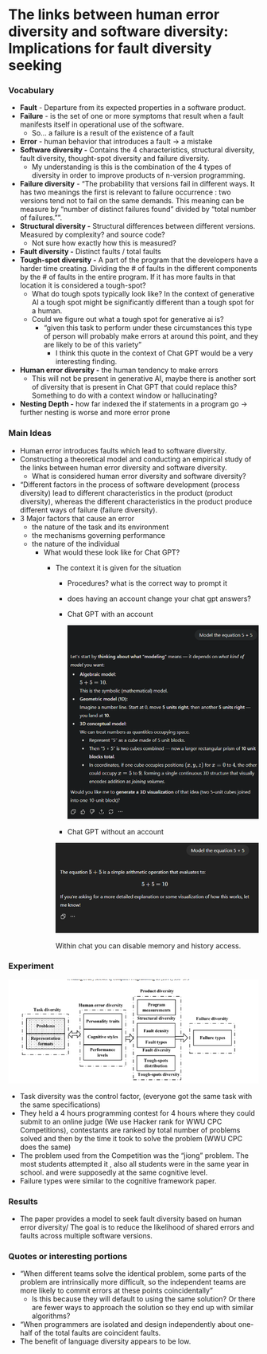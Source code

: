 # The links between human error diversity and software diversity: Implications for fault diversity seeking

### Vocabulary

- **Fault** - Departure from its expected properties in a software product.
- **Failure** - is the set of one or more symptoms that result when a fault manifests itself in operational use of the software.
    - So… a failure is a result of the existence of a fault
- **Error** - human behavior that introduces a fault → a mistake
- **Software diversity -**  Contains the 4 characteristics, structural diversity, fault diversity, thought-spot diversity and failure diversity.
    - My understanding is this is the combination of the 4 types of diversity in order to improve products of n-version programming.
- **Failure diversity** - “The probability that versions fail in different ways. It has two meanings the first is relevant to failure occurrence : two versions tend not to fail on the same demands. This meaning can be measure by “number of distinct failures found” divided by “total number of failures.””.
- **Structural diversity -** Structural differences between different versions. Measured by complexity? and source code?
    - Not sure how exactly how this is measured?
- **Fault diversity -**  Distinct faults / total faults
- **Tough-spot diversity -**  A part of the program that the developers have a harder time creating. Dividing the # of faults in the different components by the # of faults in the entire program. If it has more faults in that location it is considered a tough-spot?
    - What do tough spots typically look like? In the context of generative AI a tough spot might be significantly different than a tough spot for a human.
    - Could we figure out what a tough spot for generative ai is?
        - “given this task to perform under these circumstances this type of person will probably make errors at around this point, and they are likely to be of this variety”
            - I think this quote in the context of Chat GPT would be a very interesting finding.
- **Human error diversity -**  the human tendency to make errors
    - This will not be present in generative AI, maybe there is another sort of diversity that is present in Chat GPT that could replace this? Something to do with a context window or hallucinating?
- **Nesting Depth -**  how far indexed the if statements in a program go → further nesting is worse and more error prone

### Main Ideas

- Human error introduces faults which lead to software diversity.
- Constructing a theoretical model and conducting an empirical study of the links between human error diversity and software diversity.
    - What is considered human error diversity and software diversity?
- “Different factors in the process of software development (process diversity) lead to different characteristics in the product (product diversity), whereas the different characteristics in the product produce different ways of failure (failure diversity).
- 3 Major factors that cause an error
    - the nature of the task and its environment
    - the mechanisms governing performance
    - the nature of the individual
        - What would these look like for Chat GPT?
            - The context it is given for the situation
                - Procedures? what is the correct way to prompt it
                - does having an account change your chat gpt answers?
                - Chat GPT with an account
                    
                    ![image.png](image.png)
                    
                - Chat GPT without an account
                
                ![image.png](image%201.png)
                
                Within chat you can disable memory and history access.
                

### Experiment

![image.png](image%202.png)

- Task diversity was the control factor, (everyone got the same task with the same specifications)
- They held a 4 hours programming contest for 4 hours where they could submit to an online judge (We use Hacker rank for WWU CPC Competitions), contestants are ranked by total number of problems solved and then by the time it took to solve the problem (WWU CPC does the same)
- The problem used from the Competition was the “jiong” problem. The most students attempted it , also all students were in the same year in school. and were supposedly at the same cognitive level.
- Failure types were similar to the cognitive framework paper.

### Results

- The paper provides a model to seek fault diversity based on human error diversity/ The goal is to reduce the likelihood of shared errors and faults across multiple software versions.

### Quotes or interesting portions

- “When different teams solve the identical problem, some parts of the problem are intrinsically more difficult, so the independent teams are more likely to commit errors at these points coincidentally”
    - Is this because they will default to using the same solution? Or there are fewer ways to approach the solution so they end up with similar algorithms?
- “When programmers are isolated and design independently about one-half of the total faults are coincident faults.
- The benefit of language diversity appears to be low.
